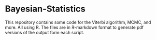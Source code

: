# Bayesian-Statistics
This repository contains some code for the Viterbi algorithm, MCMC, and more. All using R.
The files are in R-markdown format to generate pdf versions of the output form each script.
